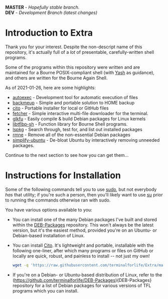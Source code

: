 **MASTER** - _Hopefully stable branch._\
**DEV** - _Development Branch (latest changes)_

# Introduction to Extra

Thank you for your interest. Despite the non-descript name of this repository, it's actually full of a _lot_ of presentable, carefully-written shell programs.

Some of the programs within this repository were written and are maintained for a Bourne POSIX-compliant shell (with [Yash](https://yash.osdn.jp/) as guidance), and others are written for the Bourne Again Shell.

As of 2021-01-26, here are some highlights:

  * [autoexec](source/autoexec) - Development tool for automatic execution of files
  * [backmeup](source/backmeup) - Simple and portable solution to HOME backup
  * [cito](source/cito) - Portable installer for local or GitHub files
  * [fetcher](source/fetcher) - Simple interactive multi-file downloader for the terminal.
  * [glkfu](source/glkfu) - Easily compile & build Debian packages for Linux kernels
  * [libtflbp-sh](source/libtflbp-sh) - Function library for Bourne Shell programs.
  * [lspkg](source/lspkg) - Search through, test for, and list out installed packages
  * [rmne](source/rmne) - Remove all of the non-essential Debian packages
  * [simplify-ubuntu](source/simplify-ubuntu) - De-bloat Ubuntu by interactively removing unneeded packages.

Continue to the next section to see how you can get them...

# Instructions for Installation

Some of the following commands tell you to use [sudo](https://en.wikipedia.org/wiki/Sudo), but not everybody _has_ that utility; if you're such a person, then you'll likely want to use [su](https://en.wikipedia.org/wiki/Su_\(Unix\)) prior to running the commands otherwise ran with sudo.

You have various options available to you:

  * You can install one of the many Debian packages I've built and stored within the [DEB-Packages](https://github.com/terminalforlife/DEB-Packages) repository. This won't always be the latest version, but it's the easiest method, provided you're on an Ubuntu- or Debian-based installation of Linux.

  * You can install [Cito](https://github.com/terminalforlife/Extra/blob/master/source/cito/cito). It's lightweight and portable, installable with the following one-liner, after which many programs or files on GitHub or locally are quick, robust, and painless to install -- not just my own!

    ```bash
    wget -q 'https://raw.githubusercontent.com/terminalforlife/Extra/master/source/cito/cito'; sudo sh cito cito
    ```

  * If you're on a Debian- or Ubuntu-based distribution of Linux, refer to the (https://github.com/terminalforlife/DEB-Packages){DEB-Packages} repository for a list of Debian packages for various versions of TFL programs which you can install.
